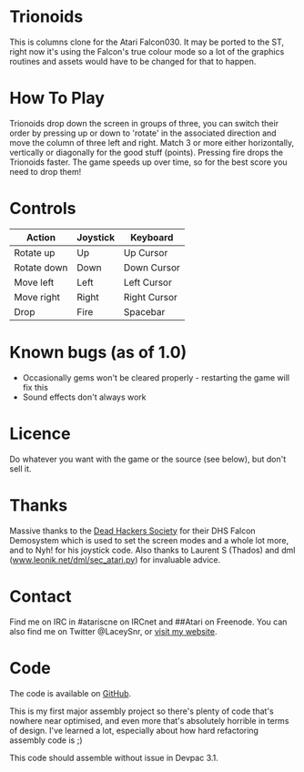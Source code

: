 Trionoids
===

This is columns clone for the Atari Falcon030. It may be ported to the ST, right now it's using the Falcon's true colour mode so a lot of the graphics routines and assets would have to be changed for that to happen.

How To Play
===
Trionoids drop down the screen in groups of three, you can switch their order by pressing up or down to 'rotate' in the associated direction and move the column of three left and right. Match 3 or more either horizontally, vertically or diagonally for the good stuff (points). Pressing fire drops the Trionoids faster. The game speeds up over time, so for the best score you need to drop them!

Controls
===

Action      | Joystick | Keyboard 
------------|----------|-------------
Rotate up   | Up       | Up Cursor
Rotate down | Down     | Down Cursor
Move left   | Left     | Left Cursor
Move right  | Right    | Right Cursor
Drop        | Fire     | Spacebar

Known bugs (as of 1.0)
===

* Occasionally gems won't be cleared properly - restarting the game will fix this
* Sound effects don't always work

Licence
===
Do whatever you want with the game or the source (see below), but don't sell it.

Thanks
===
Massive thanks to the [Dead Hackers Society](www.dhs.nu) for their DHS Falcon Demosystem which is used to set the screen modes and a whole lot more, and to Nyh! for his joystick code. Also thanks to Laurent S (Thados) and dml (www.leonik.net/dml/sec_atari.py) for invaluable advice.

Contact
===
Find me on IRC in #atariscne on IRCnet and ##Atari on Freenode. You can also find me on Twitter @LaceySnr, or [visit my website](http://www.laceysnr.com).

Code
===

The code is available on [GitHub](https://github.com/mattlacey/columns).

This is my first major assembly project so there's plenty of code that's nowhere near optimised, and even more that's absolutely horrible in terms of design. I've learned a lot, especially about how hard refactoring assembly code is ;)

This code should assemble without issue in Devpac 3.1.

